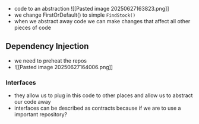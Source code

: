 - code to an abstraction
![[Pasted image 20250627163823.png]]
- we change FirstOrDefault() to simple `FindStock()`
- when we abstract away code we can make changes that affect all other pieces of code

## Dependency Injection
- we need to preheat the repos
- ![[Pasted image 20250627164006.png]]
### Interfaces
- they allow us to plug in this code to other places and allow us to abstract our code away
- interfaces can be described as contracts because if we are to use a important repository?


